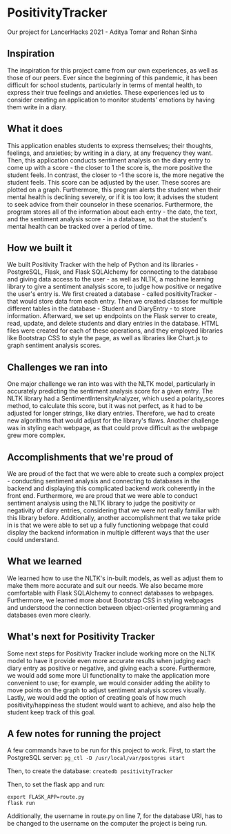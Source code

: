 # PositivityTracker
Our project for LancerHacks 2021 - Aditya Tomar and Rohan Sinha

## Inspiration

The inspiration for this project came from our own experiences, as well as those of our peers. Ever since the beginning of this pandemic, it has been difficult for school students, particularly in terms of mental health, to express their true feelings and anxieties. These experiences led us to consider creating an application to monitor students' emotions by having them write in a diary.

## What it does

This application enables students to express themselves; their thoughts, feelings, and anxieties; by writing in a diary, at any frequency they want. Then, this application conducts sentiment analysis on the diary entry to come up with a score - the closer to 1 the score is, the more positive the student feels. In contrast, the closer to -1 the score is, the more negative the student feels. This score can be adjusted by the user. These scores are plotted on a graph. Furthermore, this program alerts the student when their mental health is declining severely, or if it is too low; it advises the student to seek advice from their counselor in these scenarios. Furthermore, the program stores all of the information about each entry - the date, the text, and the sentiment analysis score - in a database, so that the student's mental health can be tracked over a period of time.

## How we built it

We built Positivity Tracker with the help of Python and its libraries - PostgreSQL, Flask, and Flask SQLAlchemy for connecting to the database and giving data access to the user - as well as NLTK, a machine learning library to give a sentiment analysis score, to judge how positive or negative the user's entry is. We first created a database - called positivityTracker - that would store data from each entry. Then we created classes for multiple different tables in the database - Student and DiaryEntry - to store information. Afterward, we set up endpoints on the Flask server to create, read, update, and delete students and diary entries in the database. HTML files were created for each of these operations, and they employed libraries like Bootstrap CSS to style the page, as well as libraries like Chart.js to graph sentiment analysis scores.

## Challenges we ran into

One major challenge we ran into was with the NLTK model, particularly in accurately predicting the sentiment analysis score for a given entry. The NLTK library had a SentimentIntensityAnalyzer, which used a polarity_scores method, to calculate this score, but it was not perfect, as it had to be adjusted for longer strings, like diary entries. Therefore, we had to create new algorithms that would adjust for the library's flaws. Another challenge was in styling each webpage, as that could prove difficult as the webpage grew more complex.

## Accomplishments that we're proud of

We are proud of the fact that we were able to create such a complex project - conducting sentiment analysis and connecting to databases in the backend and displaying this complicated backend work coherently in the front end. Furthermore, we are proud that we were able to conduct sentiment analysis using the NLTK library to judge the positivity or negativity of diary entries, considering that we were not really familiar with this library before. Additionally, another accomplishment that we take pride in is that we were able to set up a fully functioning webpage that could display the backend information in multiple different ways that the user could understand.

## What we learned

We learned how to use the NLTK's in-built models, as well as adjust them to make them more accurate and suit our needs. We also became more comfortable with Flask SQLAlchemy to connect databases to webpages. Furthermore, we learned more about Bootstrap CSS in styling webpages and understood the connection between object-oriented programming and databases even more clearly.

## What's next for Positivity Tracker

Some next steps for Positivity Tracker include working more on the NLTK model to have it provide even more accurate results when judging each diary entry as positive or negative, and giving each a score. Furthermore, we would add some more UI functionality to make the application more convenient to use; for example, we would consider adding the ability to move points on the graph to adjust sentiment analysis scores visually. Lastly, we would add the option of creating goals of how much positivity/happiness the student would want to achieve, and also help the student keep track of this goal.

## A few notes for running the project
A few commands have to be run for this project to work.
First, to start the PostgreSQL server:
`pg_ctl -D /usr/local/var/postgres start`

Then, to create the database:
`createdb positivityTracker`

Then, to set the flask app and run:
```
export FLASK_APP=route.py
flask run

```
Additionally, the username in route.py on line 7, for the database URI, has to be changed to the username on the computer the project is being run.
